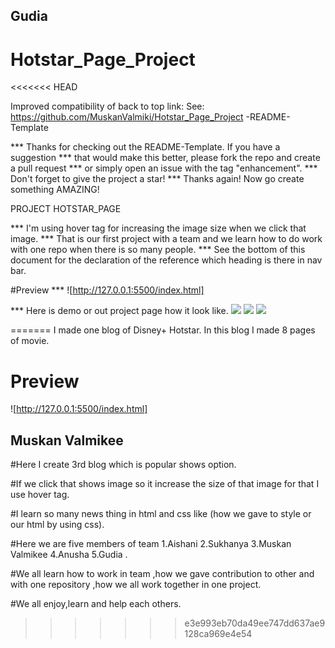## Gudia
# Hotstar_Page_Project
<<<<<<< HEAD

Improved compatibility of back to top link: See: https://github.com/MuskanValmiki/Hotstar_Page_Project -README-Template
<a name="readme-top"></a>

*** Thanks for checking out the README-Template. If you have a suggestion
*** that would make this better, please fork the repo and create a pull request
*** or simply open an issue with the tag "enhancement".
*** Don't forget to give the project a star!
*** Thanks again! Now go create something AMAZING!

PROJECT HOTSTAR_PAGE

*** I'm using hover tag for increasing the image size when we click that image.
*** That is our first project with a team and we learn how to do work with one repo when there is so many people.
*** See the bottom of this document for the declaration of the reference which heading is there in nav bar.

#Preview
*** ![http://127.0.0.1:5500/index.html]

*** Here is demo or out project page how it look like.
<img src="/home/muskan/Desktop/Hotstar_Page_project/Screenshot from 2022-11-19 13-00-41.png">
<img src="/home/muskan/Desktop/Hotstar_Page_project/Screenshot from 2022-11-19 13-03-13.png">
<img src="/home/muskan/Desktop/Hotstar_Page_project/Screenshot from 2022-11-19 13-04-09.png">


=======
I made one blog of Disney+ Hotstar.
In this blog I made 8 pages of movie.
# Preview
![http://127.0.0.1:5500/index.html]


## Muskan Valmikee

#Here I create 3rd blog which is popular shows option.

#If we click that shows image so it increase the size of that image for that I use hover tag.

#I learn so many news thing in html and css like (how we gave to style or our html by using css).

#Here we are five members of team 1.Aishani 2.Sukhanya 3.Muskan Valmikee 4.Anusha 5.Gudia .

#We all learn how to work in team ,how we gave contribution to other and with one repository ,how we all work together in one project.

#We all enjoy,learn and help each others.
>>>>>>> e3e993eb70da49ee747dd637ae9128ca969e4e54
